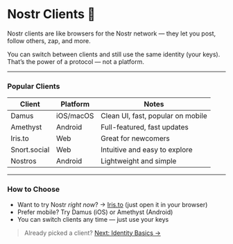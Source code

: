 # Nostr Clients 🧭

Nostr clients are like browsers for the Nostr network — they let you post, follow others, zap, and more.

You can switch between clients and still use the same identity (your keys).  
That’s the power of a protocol — not a platform.

---

### Popular Clients

| Client       | Platform  | Notes                              |
|--------------|-----------|------------------------------------|
| Damus        | iOS/macOS | Clean UI, fast, popular on mobile  |
| Amethyst     | Android   | Full-featured, fast updates        |
| Iris.to      | Web       | Great for newcomers                |
| Snort.social | Web       | Intuitive and easy to explore      |
| Nostros      | Android   | Lightweight and simple             |

---

### How to Choose

- Want to try Nostr *right now*? → [Iris.to](https://iris.to) (just open it in your browser)
- Prefer mobile? Try Damus (iOS) or Amethyst (Android)
- You can switch clients any time — just use your keys

> Already picked a client? [Next: Identity Basics →](identity-basics.md)
